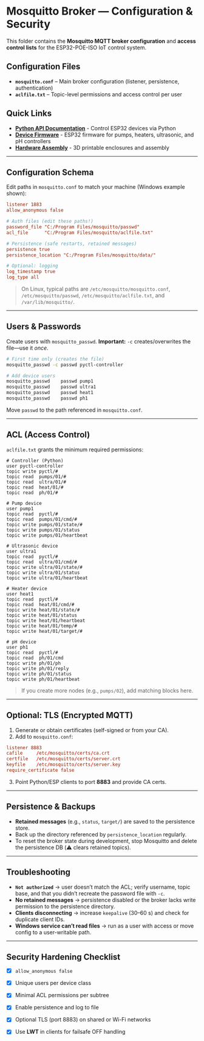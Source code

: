 # Mosquitto Broker — Configuration & Security

This folder contains the **Mosquitto MQTT broker configuration** and **access control lists** for the ESP32-POE-ISO IoT control system.

## Configuration Files

- **`mosquitto.conf`** – Main broker configuration (listener, persistence, authentication)
- **`aclfile.txt`** – Topic-level permissions and access control per user

## Quick Links

- **[Python API Documentation](../iot_mqtt/README.md)** - Control ESP32 devices via Python
- **[Device Firmware](../devices/)** - ESP32 firmware for pumps, heaters, ultrasonic, and pH controllers
- **[Hardware Assembly](../hardware/README.md)** - 3D printable enclosures and assembly

---

## Configuration Schema

Edit paths in `mosquitto.conf` to match your machine (Windows example shown):

```conf
listener 1883
allow_anonymous false

# Auth files (edit these paths!)
password_file "C:/Program Files/mosquitto/passwd"
acl_file      "C:/Program Files/mosquitto/aclfile.txt"

# Persistence (safe restarts, retained messages)
persistence true
persistence_location "C:/Program Files/mosquitto/data/"

# Optional: logging
log_timestamp true
log_type all
```

> On Linux, typical paths are `/etc/mosquitto/mosquitto.conf`,
> `/etc/mosquitto/passwd`, `/etc/mosquitto/aclfile.txt`, and `/var/lib/mosquitto/`.

---

## Users & Passwords

Create users with `mosquitto_passwd`.
**Important:** `-c` creates/overwrites the file—use it *once*.

```bash
# First time only (creates the file)
mosquitto_passwd -c passwd pyctl-controller

# Add device users
mosquitto_passwd    passwd pump1
mosquitto_passwd    passwd ultra1
mosquitto_passwd    passwd heat1
mosquitto_passwd    passwd ph1
```

Move `passwd` to the path referenced in `mosquitto.conf`.

---

## ACL (Access Control)

`aclfile.txt` grants the minimum required permissions:

```text
# Controller (Python)
user pyctl-controller
topic write pyctl/#
topic read  pumps/01/#
topic read  ultra/01/#
topic read  heat/01/#
topic read  ph/01/#

# Pump device
user pump1
topic read  pyctl/#
topic read  pumps/01/cmd/#
topic write pumps/01/state/#
topic write pumps/01/status
topic write pumps/01/heartbeat

# Ultrasonic device
user ultra1
topic read  pyctl/#
topic read  ultra/01/cmd/#
topic write ultra/01/state/#
topic write ultra/01/status
topic write ultra/01/heartbeat

# Heater device
user heat1
topic read  pyctl/#
topic read  heat/01/cmd/#
topic write heat/01/state/#
topic write heat/01/status
topic write heat/01/heartbeat
topic write heat/01/temp/#
topic write heat/01/target/#
 
# pH device
user ph1
topic read  pyctl/#
topic read  ph/01/cmd
topic write ph/01/ph
topic write ph/01/reply
topic write ph/01/status
topic write ph/01/heartbeat
```

> If you create more nodes (e.g., `pumps/02`), add matching blocks here.

---

## Optional: TLS (Encrypted MQTT)

1. Generate or obtain certificates (self-signed or from your CA).
2. Add to `mosquitto.conf`:

```conf
listener 8883
cafile     /etc/mosquitto/certs/ca.crt
certfile   /etc/mosquitto/certs/server.crt
keyfile    /etc/mosquitto/certs/server.key
require_certificate false
```

3. Point Python/ESP clients to port **8883** and provide CA certs.

---

## Persistence & Backups

* **Retained messages** (e.g., `status`, `target/`) are saved to the persistence store.
* Back up the directory referenced by `persistence_location` regularly.
* To reset the broker state during development, stop Mosquitto and delete the persistence DB (⚠️ clears retained topics).

---

## Troubleshooting

* **`Not authorized`** → user doesn’t match the ACL; verify username, topic base, and that you didn’t recreate the password file with `-c`.
* **No retained messages** → persistence disabled or the broker lacks write permission to the persistence directory.
* **Clients disconnecting** → increase `keepalive` (30–60 s) and check for duplicate client IDs.
* **Windows service can’t read files** → run as a user with access or move config to a user-writable path.

---

## Security Hardening Checklist

* [x] `allow_anonymous false`
* [x] Unique users per device class
* [x] Minimal ACL permissions per subtree
* [x] Enable persistence and log to file
* [x] Optional TLS (port 8883) on shared or Wi-Fi networks
* [x] Use **LWT** in clients for failsafe OFF handling




